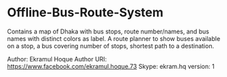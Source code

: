 # Offline-Bus-Route-System
Contains a map of Dhaka with bus stops, route number/names, and bus names with distinct colors as label.
A route planner to show buses available on a stop, a bus covering number of stops, shortest path to a destination.

Author: Ekramul Hoque
Author URI: https://www.facebook.com/ekramul.hoque.73
Skype: ekram.hq
version: 1

